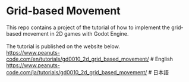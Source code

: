 # Grid-based Movement
This repo contains a project of the tutorial of how to implement the grid-based movement in 2D games with Godot Engine.
<br>
<br>
The tutorial is published on the website below.
<br>
https://www.peanuts-code.com/en/tutorials/gd0010_2d_grid_based_movement/ # English
<br>
https://www.peanuts-code.com/ja/tutorials/gd0010_2d_grid_based_movement/ # 日本語
<br>
